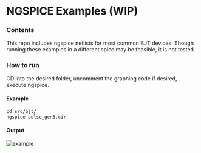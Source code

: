 # NGSPICE Examples (WIP)

### Contents
This repo includes ngspice netlists for most common BJT devices.  Though running these examples in a different spice may be feasible, it is not tested.

### How to run
CD into the desired folder, uncomment the graphing code if desired, execute ngspice.

#### Example

```
cd src/bjt/
ngspice pulse_gen3.cir
```

#### Output

![example](https://github.com/semaphoric775/NGSPICE-Examples/blob/master/pg3.PNG)
